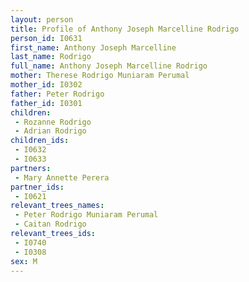 ```yaml
---
layout: person
title: Profile of Anthony Joseph Marcelline Rodrigo
person_id: I0631
first_name: Anthony Joseph Marcelline
last_name: Rodrigo
full_name: Anthony Joseph Marcelline Rodrigo
mother: Therese Rodrigo Muniaram Perumal
mother_id: I0302
father: Peter Rodrigo
father_id: I0301
children:
 - Rozanne Rodrigo
 - Adrian Rodrigo
children_ids:
 - I0632
 - I0633
partners:
 - Mary Annette Perera
partner_ids:
 - I0621
relevant_trees_names:
 - Peter Rodrigo Muniaram Perumal
 - Caitan Rodrigo
relevant_trees_ids:
 - I0740
 - I0308
sex: M
---
```


